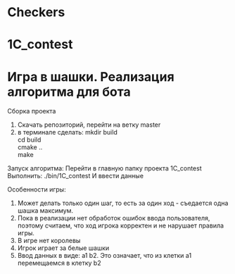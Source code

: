 # Checkers
# 1C_contest

# Игра в шашки. Реализация алгоритма для бота

Сборка проекта
1) Скачать репозиторий, перейти на ветку master
2) в терминале сделать:
   mkdir build  
   cd build  
   cmake ..	 
   make      

Запуск алгоритма:
Перейти в главную папку проекта 1C_contest 
Выполнить:
./bin/1C_contest
И ввести данные

Особенности игры:
1) Может делать только один шаг, то есть за один ход - съедается одна шашка максимум. 
2) Пока в реализации нет обработок ошибок ввода пользователя, поэтому считаем, что ход игрока корректен и не нарушает правила игры.  
3) В игре нет королевы  
4) Игрок играет за белые шашки
5) Ввод данных в виде: a1 b2. Это означает, что из клетки а1 перемещаемся в клетку b2 
